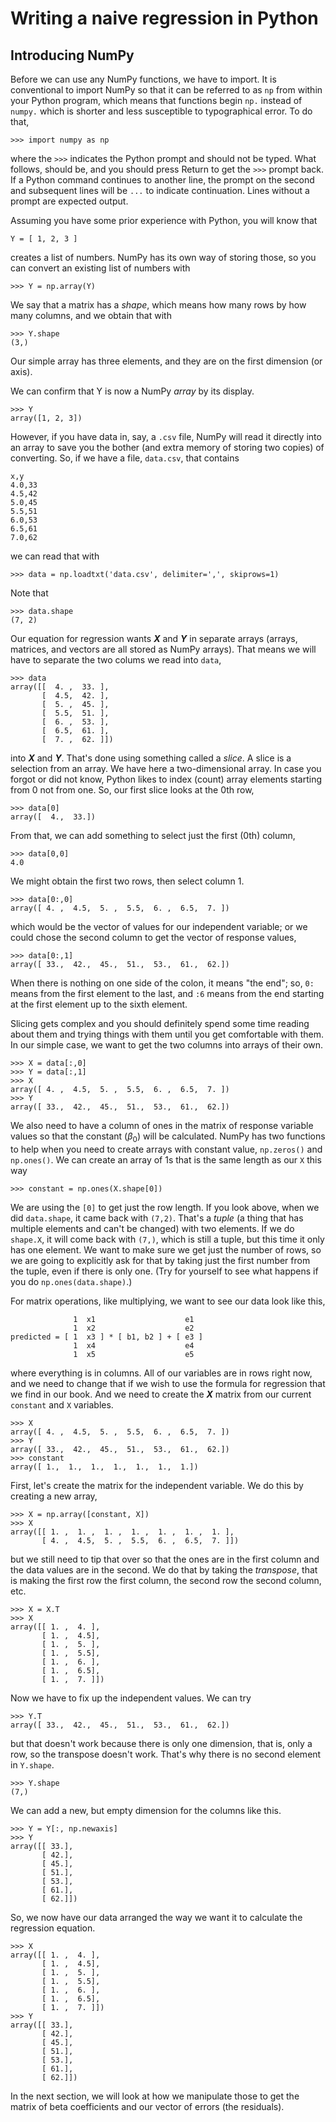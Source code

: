 # Writing a naive regression in Python

## Introducing NumPy

Before we can use any NumPy functions, we have to import.  It is conventional to import NumPy so that it can be referred to as `np` from within your Python program, which means that functions begin `np.` instead of `numpy.` which is shorter and less susceptible to typographical error.  To do that,

```
>>> import numpy as np
```

where the `>>>` indicates the Python prompt and should not be typed.  What follows, should be, and you should press Return to get the `>>>` prompt back.  If a Python command continues to another line, the prompt on the second and subsequent lines will be `...` to indicate continuation.  Lines without a prompt are expected output.

Assuming you have some prior experience with Python, you will know that

```
Y = [ 1, 2, 3 ]
```

creates a list of numbers.  NumPy has its own way of storing those, so you can convert an existing list of numbers with

```
>>> Y = np.array(Y)
```

We say that a matrix has a _shape_, which means how many rows by how many columns, and we obtain that with

```
>>> Y.shape
(3,)
```

Our simple array has three elements, and they are on the first dimension (or axis).

We can confirm that Y is now a NumPy _array_ by its display.

```
>>> Y
array([1, 2, 3])
```

However, if you have data in, say, a `.csv` file, NumPy will read it directly into an array to save you the bother (and extra memory of storing two copies) of converting.  So, if we have a file, `data.csv`, that contains

```
x,y
4.0,33
4.5,42
5.0,45
5.5,51
6.0,53
6.5,61
7.0,62
```

we can read that with

```
>>> data = np.loadtxt('data.csv', delimiter=',', skiprows=1)
```

Note that

```
>>> data.shape
(7, 2)
```

Our equation for regression wants ***X*** and ***Y*** in separate arrays (arrays, matrices, and vectors are all stored as NumPy arrays).  That means we will have to separate the two colums we read into `data`,

```
>>> data
array([[  4. ,  33. ],
       [  4.5,  42. ],
       [  5. ,  45. ],
       [  5.5,  51. ],
       [  6. ,  53. ],
       [  6.5,  61. ],
       [  7. ,  62. ]])
```

into ***X*** and ***Y***.  That's done using something called a _slice_.  A slice is a selection from an array.  We have here a two-dimensional array.  In case you forgot or did not know, Python likes to index (count) array elements starting from 0 not from one.  So, our first slice looks at the 0th row,

```
>>> data[0]
array([  4.,  33.])
```

From that, we can add something to select just the first (0th) column,

```
>>> data[0,0]
4.0
```

We might obtain the first two rows, then select column 1.


```
>>> data[0:,0]
array([ 4. ,  4.5,  5. ,  5.5,  6. ,  6.5,  7. ])
```

which would be the vector of values for our independent variable; or we could chose the second column to get the vector of response values,

```
>>> data[0:,1]
array([ 33.,  42.,  45.,  51.,  53.,  61.,  62.])
```

When there is nothing on one side of the colon, it means "the end"; so, `0:` means from the first element to the last, and `:6` means from the end starting at the first element up to the sixth element.

Slicing gets complex and you should definitely spend some time reading about them and trying things with them until you get comfortable with them.  In our simple case, we want to get the two columns into arrays of their own.

```
>>> X = data[:,0]
>>> Y = data[:,1]
>>> X
array([ 4. ,  4.5,  5. ,  5.5,  6. ,  6.5,  7. ])
>>> Y
array([ 33.,  42.,  45.,  51.,  53.,  61.,  62.])
```

We also need to have a column of ones in the matrix of response variable values so that the constant (<em>&beta;</em><sub>0</sub>) will be calculated.  NumPy has two functions to help when you need to create arrays with constant value, `np.zeros()` and `np.ones()`.  We can create an array of 1s that is the same length as our `X` this way

```
>>> constant = np.ones(X.shape[0])
```

We are using the `[0]` to get just the row length.  If you look above, when we did `data.shape`, it came back with `(7,2)`.  That's a _tuple_ (a thing that has multiple elements and can't be changed) with two elements.  If we do `shape.X`, it will come back with `(7,)`, which is still a tuple, but this time it only has one element.  We want to make sure we get just the number of rows, so we are going to explicitly ask for that by taking just the first number from the tuple, even if there is only one.  (Try for yourself to see what happens if you do `np.ones(data.shape)`.)

For matrix operations, like multiplying, we want to see our data look like this,

```
              1  x1                    e1
              1  x2                    e2
predicted = [ 1  x3 ] * [ b1, b2 ] + [ e3 ]
              1  x4                    e4
              1  x5                    e5
```

where everything is in columns.  All of our variables are in rows right now, and we need to change that if we wish to use the formula for regression that we find in our book.  And we need to create the ***X*** matrix from our current `constant` and `X` variables.

```
>>> X
array([ 4. ,  4.5,  5. ,  5.5,  6. ,  6.5,  7. ])
>>> Y
array([ 33.,  42.,  45.,  51.,  53.,  61.,  62.])
>>> constant
array([ 1.,  1.,  1.,  1.,  1.,  1.,  1.])

```

First, let's create the matrix for the independent variable.  We do this by creating a new array,

```
>>> X = np.array([constant, X])
>>> X
array([[ 1. ,  1. ,  1. ,  1. ,  1. ,  1. ,  1. ],
       [ 4. ,  4.5,  5. ,  5.5,  6. ,  6.5,  7. ]])
```

but we still need to tip that over so that the ones are in the first column and the data values are in the second.  We do that by taking the _transpose_, that is making the first row the first column, the second row the second column, etc.

```
>>> X = X.T
>>> X
array([[ 1. ,  4. ],
       [ 1. ,  4.5],
       [ 1. ,  5. ],
       [ 1. ,  5.5],
       [ 1. ,  6. ],
       [ 1. ,  6.5],
       [ 1. ,  7. ]])
```

Now we have to fix up the independent values.  We can try

```
>>> Y.T
array([ 33.,  42.,  45.,  51.,  53.,  61.,  62.])
```

but that doesn't work because there is only one dimension, that is, only a row, so the transpose doesn't work.  That's why there is no second element in `Y.shape`.

```
>>> Y.shape
(7,)
```

We can add a new, but empty dimension for the columns like this.

```
>>> Y = Y[:, np.newaxis]
>>> Y
array([[ 33.],
       [ 42.],
       [ 45.],
       [ 51.],
       [ 53.],
       [ 61.],
       [ 62.]])
```

So, we now have our data arranged the way we want it to calculate the regression equation.

```
>>> X
array([[ 1. ,  4. ],
       [ 1. ,  4.5],
       [ 1. ,  5. ],
       [ 1. ,  5.5],
       [ 1. ,  6. ],
       [ 1. ,  6.5],
       [ 1. ,  7. ]])
>>> Y
array([[ 33.],
       [ 42.],
       [ 45.],
       [ 51.],
       [ 53.],
       [ 61.],
       [ 62.]])
```

In the next section, we will look at how we manipulate those to get the matrix of beta coefficients and our vector of errors (the residuals).
